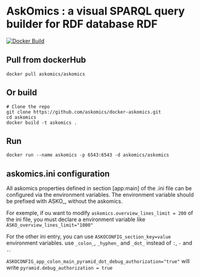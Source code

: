 # AskOmics : a visual SPARQL query builder for RDF database RDF 
[![Docker Build](https://img.shields.io/docker/pulls/askomics/askomics.svg)](https://hub.docker.com/r/askomics/askomics/)

## Pull from dockerHub

    docker pull askomics/askomics

## Or build

    # Clone the repo
    git clone https://github.com/askomics/docker-askomics.git
    cd askomics
    docker build -t askomics .

## Run

    docker run --name askomics -p 6543:6543 -d askomics/askomics


## askomics.ini configuration

All askomics properties defined in section [app:main] of the .ini file can be configured via the environment variables. The environment variable should be prefixed with ASKO_, without the askomics.

For exemple, if ou want to modify `askomics.overview_lines_limit = 200` of the ini file, you must declare a environment variable like `ASKO_overview_lines_limit="1000"`

For the other ini entry, you can use `ASKOCONFIG_section_key=value` environment variables. use `_colon_`, `_hyphen_` and `_dot_` instead of `:`, `-` and `.`.

`ASKOCONFIG_app_colon_main_pyramid_dot_debug_authorization="true"` will write `pyramid.debug_authorization = true`
